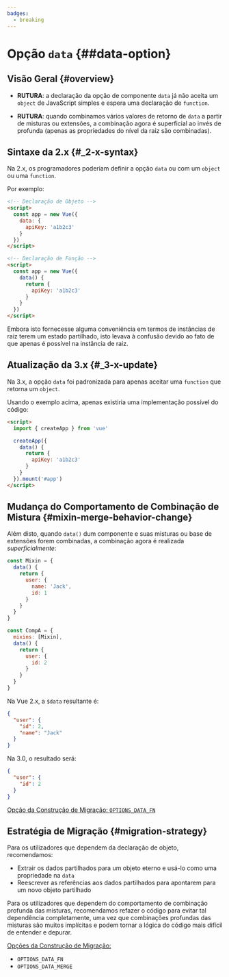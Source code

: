 ```yaml
---
badges:
  - breaking
---
```


# Opção `data` <MigrationBadges :badges="$frontmatter.badges" /> {##data-option}

## Visão Geral {#overview}

- **RUTURA**: a declaração da opção de componente `data` já não aceita um `object` de JavaScript simples e espera uma declaração de `function`.

- **RUTURA**: quando combinamos vários valores de retorno de `data` a partir de misturas ou extensões, a combinação agora é superficial ao invés de profunda (apenas as propriedades do nível da raiz são combinadas).

## Sintaxe da 2.x {#_2-x-syntax}

Na 2.x, os programadores poderiam definir a opção `data` ou com um `object` ou uma `function`.

Por exemplo:

```html
<!-- Declaração de Objeto -->
<script>
  const app = new Vue({
    data: {
      apiKey: 'a1b2c3'
    }
  })
</script>

<!-- Declaração de Função -->
<script>
  const app = new Vue({
    data() {
      return {
        apiKey: 'a1b2c3'
      }
    }
  })
</script>
```

Embora isto fornecesse alguma conveniência em termos de instâncias de raiz terem um estado partilhado, isto levava à confusão devido ao fato de que apenas é possível na instância de raiz.

## Atualização da 3.x {#_3-x-update}

Na 3.x, a opção `data` foi padronizada para apenas aceitar uma `function` que retorna um `object`.

Usando o exemplo acima, apenas existiria uma implementação possível do código:

```html
<script>
  import { createApp } from 'vue'

  createApp({
    data() {
      return {
        apiKey: 'a1b2c3'
      }
    }
  }).mount('#app')
</script>
```

## Mudança do Comportamento de Combinação de Mistura {#mixin-merge-behavior-change}

Além disto, quando `data()` dum componente e suas misturas ou base de extensões forem combinadas, a combinação agora é realizada *superficialmente*:

```js
const Mixin = {
  data() {
    return {
      user: {
        name: 'Jack',
        id: 1
      }
    }
  }
}

const CompA = {
  mixins: [Mixin],
  data() {
    return {
      user: {
        id: 2
      }
    }
  }
}
```

Na Vue 2.x, a `$data` resultante é:

```json
{
  "user": {
    "id": 2,
    "name": "Jack"
  }
}
```

Na 3.0, o resultado será:

```json
{
  "user": {
    "id": 2
  }
}
```

[Opção da Construção de Migração: `OPTIONS_DATA_FN`](../migration-build#compat-configuration)

## Estratégia de Migração {#migration-strategy}

Para os utilizadores que dependem da declaração de objeto, recomendamos:

- Extrair os dados partilhados para um objeto eterno e usá-lo como uma propriedade na `data`
- Reescrever as referências aos dados partilhados para apontarem para um novo objeto partilhado

Para os utilizadores que dependem do comportamento de combinação profunda das misturas, recomendamos refazer o código para evitar tal dependência completamente, uma vez que combinações profundas das misturas são muitos implícitas e podem tornar a lógica do código mais difícil de entender e depurar.

[Opções da Construção de Migração:](../migration-build#compat-configuration)

- `OPTIONS_DATA_FN`
- `OPTIONS_DATA_MERGE`
